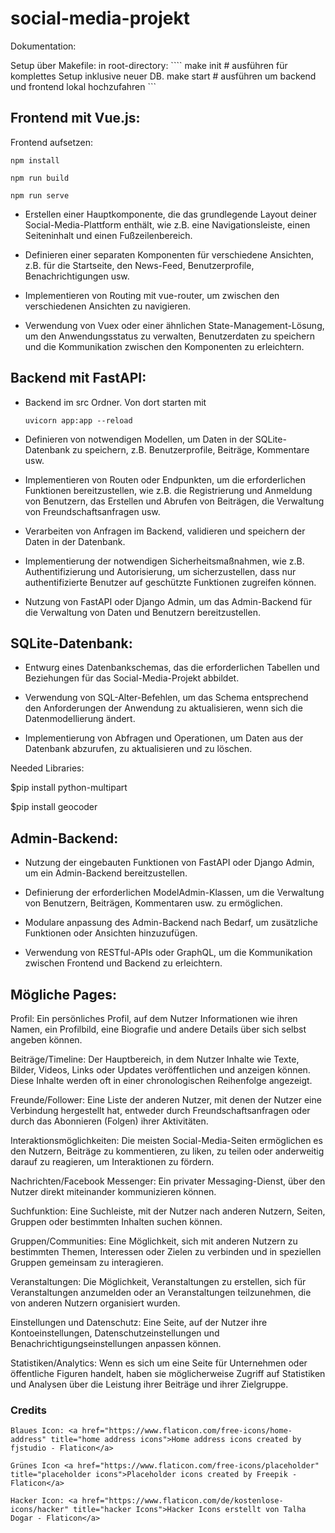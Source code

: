 # social-media-projekt

Dokumentation: 

Setup über Makefile:
    in root-directory:
        ````
        make init # ausführen für komplettes Setup inklusive neuer DB.
        make start # ausführen um backend und frontend lokal hochzufahren
        ```

## Frontend mit Vue.js:
Frontend aufsetzen:

```
npm install

npm run build

npm run serve
```
- Erstellen einer Hauptkomponente, die das grundlegende Layout deiner Social-Media-Plattform enthält, wie z.B. eine Navigationsleiste, einen Seiteninhalt und einen Fußzeilenbereich.

- Definieren einer separaten Komponenten für verschiedene Ansichten, z.B. für die Startseite, den News-Feed, Benutzerprofile, Benachrichtigungen usw.

- Implementieren von Routing mit vue-router, um zwischen den verschiedenen Ansichten zu navigieren.

- Verwendung von Vuex oder einer ähnlichen State-Management-Lösung, um den Anwendungsstatus zu verwalten, Benutzerdaten zu speichern und die Kommunikation zwischen den Komponenten zu erleichtern.


## Backend mit FastAPI:
- Backend im src Ordner. Von dort starten mit

    ```
    uvicorn app:app --reload
    ```

- Definieren von notwendigen Modellen, um Daten in der SQLite-Datenbank zu speichern, z.B. Benutzerprofile, Beiträge, Kommentare usw.

- Implementieren von Routen oder Endpunkten, um die erforderlichen Funktionen bereitzustellen, wie z.B. die Registrierung und Anmeldung von Benutzern, das Erstellen und Abrufen von Beiträgen, die Verwaltung von Freundschaftsanfragen usw.

- Verarbeiten von Anfragen im Backend, validieren und speichern der Daten in der Datenbank.

- Implementierung der notwendigen Sicherheitsmaßnahmen, wie z.B. Authentifizierung und Autorisierung, um sicherzustellen, dass nur authentifizierte Benutzer auf geschützte Funktionen zugreifen können.

- Nutzung von FastAPI oder Django Admin, um das Admin-Backend für die Verwaltung von Daten und Benutzern bereitzustellen.


## SQLite-Datenbank:

- Entwurg eines Datenbankschemas, das die erforderlichen Tabellen und Beziehungen für das Social-Media-Projekt abbildet.

- Verwendung von SQL-Alter-Befehlen, um das Schema entsprechend den Anforderungen der Anwendung zu aktualisieren, wenn sich die Datenmodellierung ändert.

- Implementierung von Abfragen und Operationen, um Daten aus der Datenbank abzurufen, zu aktualisieren und zu löschen.

Needed Libraries:

$pip install python-multipart

$pip install geocoder

## Admin-Backend:

- Nutzung der eingebauten Funktionen von FastAPI oder Django Admin, um ein Admin-Backend bereitzustellen.

- Definierung der erforderlichen ModelAdmin-Klassen, um die Verwaltung von Benutzern, Beiträgen, Kommentaren usw. zu ermöglichen.

- Modulare anpassung des Admin-Backend nach Bedarf, um zusätzliche Funktionen oder Ansichten hinzuzufügen.


- Verwendung von RESTful-APIs oder GraphQL, um die Kommunikation zwischen Frontend und Backend zu erleichtern.

## Mögliche Pages:

Profil: Ein persönliches Profil, auf dem Nutzer Informationen wie ihren Namen, ein Profilbild, eine Biografie und andere Details über sich selbst angeben können.

Beiträge/Timeline: Der Hauptbereich, in dem Nutzer Inhalte wie Texte, Bilder, Videos, Links oder Updates veröffentlichen und anzeigen können. Diese Inhalte werden oft in einer chronologischen Reihenfolge angezeigt.

Freunde/Follower: Eine Liste der anderen Nutzer, mit denen der Nutzer eine Verbindung hergestellt hat, entweder durch Freundschaftsanfragen oder durch das Abonnieren (Folgen) ihrer Aktivitäten.

Interaktionsmöglichkeiten: Die meisten Social-Media-Seiten ermöglichen es den Nutzern, Beiträge zu kommentieren, zu liken, zu teilen oder anderweitig darauf zu reagieren, um Interaktionen zu fördern.

Nachrichten/Facebook Messenger: Ein privater Messaging-Dienst, über den Nutzer direkt miteinander kommunizieren können.

Suchfunktion: Eine Suchleiste, mit der Nutzer nach anderen Nutzern, Seiten, Gruppen oder bestimmten Inhalten suchen können.

Gruppen/Communities: Eine Möglichkeit, sich mit anderen Nutzern zu bestimmten Themen, Interessen oder Zielen zu verbinden und in speziellen Gruppen gemeinsam zu interagieren.

Veranstaltungen: Die Möglichkeit, Veranstaltungen zu erstellen, sich für Veranstaltungen anzumelden oder an Veranstaltungen teilzunehmen, die von anderen Nutzern organisiert wurden.

Einstellungen und Datenschutz: Eine Seite, auf der Nutzer ihre Kontoeinstellungen, Datenschutzeinstellungen und Benachrichtigungseinstellungen anpassen können.

Statistiken/Analytics: Wenn es sich um eine Seite für Unternehmen oder öffentliche Figuren handelt, haben sie möglicherweise Zugriff auf Statistiken und Analysen über die Leistung ihrer Beiträge und ihrer Zielgruppe.


### Credits
    Blaues Icon: <a href="https://www.flaticon.com/free-icons/home-address" title="home address icons">Home address icons created by fjstudio - Flaticon</a>

    Grünes Icon <a href="https://www.flaticon.com/free-icons/placeholder" title="placeholder icons">Placeholder icons created by Freepik - Flaticon</a>

    Hacker Icon: <a href="https://www.flaticon.com/de/kostenlose-icons/hacker" title="hacker Icons">Hacker Icons erstellt von Talha Dogar - Flaticon</a>
